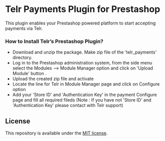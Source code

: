 # Telr Payments Plugin for Prestashop #

This plugin enables your Prestashop powered platform to start accepting payments via Telr.

### How to Install Telr’s Prestashop Plugin? ###

* Download and unzip the package. Make zip file of the 'telr_payments' directory.
* Log in to the Prestashop administration system, from the side menu select the Modules --> Module Manager option and click on 'Upload Module' button .
* Upload the created zip file and activate
* Locate the line for Telr in Module Manager page and click on Configure option
* Add your 'Store ID' and 'Authentication Key' in the payment Configure page and fill all required fileds (Note : If you have not 'Store ID' and 'Authentication Key' please contact with Telr support)

## License

This repository is available under the [MIT license](LICENSE).